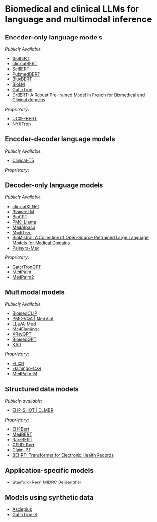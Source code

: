 # Biomedical and clinical LLMs for language and multimodal inference

## Encoder-only language models
*Publicly Available*:
- [BioBERT](https://github.com/dmis-lab/biobert)
- [clinicalBERT](https://github.com/EmilyAlsentzer/clinicalBERT)
- [SciBERT](https://github.com/allenai/scibert)
- [PubmedBERT](https://dl.acm.org/doi/10.1145/3458754)
- [BlueBERT](https://github.com/ncbi-nlp/bluebert)
- [BioLM](https://github.com/facebookresearch/bio-lm)
- [GatorTron](https://catalog.ngc.nvidia.com/orgs/nvidia/teams/clara/models/gatortron_og)
- [DrBERT: A Robust Pre-trained Model in French for Biomedical and Clinical domains](https://arxiv.org/abs/2304.00958)

*Proprietary*:
- [UCSF-BERT](https://arxiv.org/abs/2210.06566)
- [NYUTron](https://www.nature.com/articles/s41586-023-06160-y)

## Encoder-decoder language models
*Publicly Available*:
- [Clinical-T5](https://www.physionet.org/content/clinical-t5/1.0.0/)

*Proprietary*:

## Decoder-only language models
*Publicly Available*:
- [clinicalXLNet](https://github.com/lindvalllab/clinicalXLNet)
- [BiomedLM](https://crfm.stanford.edu/2022/12/15/biomedlm.html)
- [BioGPT](https://github.com/microsoft/BioGPT)
- [PMC-Llama](https://arxiv.org/abs/2304.14454)
- [MedAlpaca](https://arxiv.org/abs/2304.08247)
- [MediTron](https://github.com/epfLLM/meditron)
- [BioMistral: A Collection of Open-Source Pretrained Large Language Models for Medical Domains](https://arxiv.org/abs/2402.10373)
- [Palmyra-Med](https://huggingface.co/Writer/palmyra-med-20b)

*Proprietary*:
- [GatorTronGPT](https://arxiv.org/abs/2305.13523)
- [MedPalm](https://www.nature.com/articles/s41586-023-06291-2)
- [MedPalm2](https://arxiv.org/abs/2305.09617)

## Multimodal models
*Publicly Available*:
- [BiomedCLIP](https://arxiv.org/abs/2303.00915)
- [PMC-VQA | MedVInt](https://xiaoman-zhang.github.io/PMC-VQA/)
- [LLaVA-Med](https://github.com/microsoft/LLaVA-Med)
- [MedFlamingo](https://github.com/snap-stanford/med-flamingo)
- [XRayGPT](https://github.com/mbzuai-oryx/XrayGPT)
- [BiomedGPT](https://arxiv.org/abs/2305.17100)
- [KAD](https://www.nature.com/articles/s41467-023-40260-7)

*Proprietary*:
- [ELIXR](https://arxiv.org/abs/2308.01317)
- [Flamingo-CXR](https://arxiv.org/abs/2311.18260)
- [MedPalm-M](https://arxiv.org/abs/2307.14334)

## Structured data models
*Publicly-available*:
- [EHR-SHOT | CLMBR](https://som-shahlab.github.io/ehrshot-website/)

*Proprietary*:
- [EHRBert](https://medinform.jmir.org/2019/3/e14830/)
- [MedBERT](https://www.nature.com/articles/s41746-021-00455-y)
- [RareBERT](https://ojs.aaai.org/index.php/AAAI/article/view/16122)
- [CEHR-Bert](https://proceedings.mlr.press/v158/pang21a.html)
- [Claim-PT](https://www.nature.com/articles/s41598-022-07545-1)
- [BEHRT: Transformer for Electronic Health Records](https://www.nature.com/articles/s41598-020-62922-y)

## Application-specific models
- [Stanford-Penn MIDRC Deidentifier](https://academic.oup.com/jamia/article/30/2/318/6843283)

## Models using synthetic data
- [Asclepius](https://github.com/starmpcc/Asclepius)
- [GatorTron-S](https://catalog.ngc.nvidia.com/orgs/nvidia/teams/clara/models/gatortron_s)
